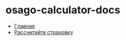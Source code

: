 # osago-calculator-docs

- [Главная](0-main.md)
- [Рассчитайте страховку](1-calculate-insurance.md)
